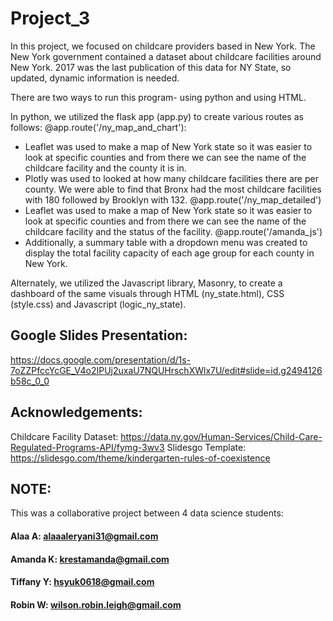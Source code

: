 # Project_3

In this project, we focused on childcare providers based in New York. The New York government contained a dataset about childcare facilities around New York. 2017 was the last publication of this data for NY State, so updated, dynamic information is needed.

There are two ways to run this program- using python and using HTML.

In python, we utilized the flask app (app.py) to create various routes as follows:
@app.route('/ny_map_and_chart'):  
- Leaflet was used to make a map of New York state so it was easier to look at specific counties and from there we can see the name of the childcare facility and the county it is in.
- Plotly was used to looked at how many childcare facilities there are per county. We were able to find that Bronx had the most childcare facilities with 180 followed by Brooklyn with 132.
@app.route('/ny_map_detailed')
- Leaflet was used to make a map of New York state so it was easier to look at specific counties and from there we can see the name of the childcare facility and the status of the facility.
@app.route('/amanda_js')
- Additionally, a summary table with a dropdown menu was created to display the total facility capacity of each age group for each county in New York.

Alternately, we utilized the Javascript library, Masonry, to create a dashboard of the same visuals through HTML (ny_state.html), CSS (style.css) and Javascript (logic_ny_state).

## **Google Slides Presentation:**
https://docs.google.com/presentation/d/1s-7oZZPfccYcGE_V4o2IPUj2uxaU7NQUHrschXWlx7U/edit#slide=id.g2494126b58c_0_0

## **Acknowledgements:**

Childcare Facility Dataset: https://data.ny.gov/Human-Services/Child-Care-Regulated-Programs-API/fymg-3wv3
Slidesgo Template: https://slidesgo.com/theme/kindergarten-rules-of-coexistence




## NOTE:
This was a collaborative project between 4 data science students:
#### Alaa A: alaaaleryani31@gmail.com
#### Amanda K: krestamanda@gmail.com
#### Tiffany Y: hsyuk0618@gmail.com
#### Robin W: wilson.robin.leigh@gmail.com
